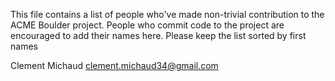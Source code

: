 This file contains a list of people who've made non-trivial
contribution to the ACME Boulder project. People
who commit code to the project are encouraged to add their names
here. Please keep the list sorted by first names

Clement Michaud <clement.michaud34@gmail.com>
